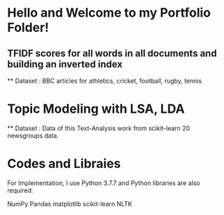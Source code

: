 # Hello and Welcome to my Portfolio Folder!

## TFIDF scores for all words in all documents  and building an inverted index

** Dataset : BBC articles for athletics, cricket, football, rugby, tennis

# Topic Modeling with LSA, LDA
** Dataset : Data of this Text-Analysis work from scikit-learn 20 newsgroups data.

# Codes and Libraies
For Implementation, I use Python 3.7.7 and Python libraries are also required:

NumPy
Pandas
matplotlib
scikit-learn
NLTK
